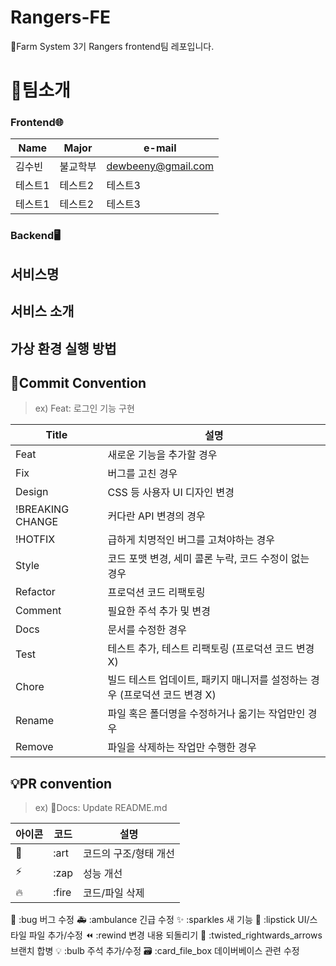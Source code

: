 # Rangers-FE
🌱Farm System 3기 Rangers frontend팀 레포입니다.

# 👋팀소개

### Frontend🌐

|Name|Major|e-mail|
|------|---|---|
|김수빈|불교학부|dewbeeny@gmail.com|
|테스트1|테스트2|테스트3|
|테스트1|테스트2|테스트3|

### Backend🖥️

## 서비스명

## 서비스 소개

## 가상 환경 실행 방법

## 🎯Commit Convention
> ex) Feat: 로그인 기능 구현

|Title|설명|
|------|---|
|Feat|새로운 기능을 추가할 경우|
|Fix|버그를 고친 경우|
|Design|CSS 등 사용자 UI 디자인 변경|
|!BREAKING CHANGE|커다란 API 변경의 경우|
|!HOTFIX|급하게 치명적인 버그를 고쳐야하는 경우|
|Style|코드 포맷 변경, 세미 콜론 누락, 코드 수정이 없는 경우|
|Refactor|프로덕션 코드 리팩토링|
|Comment|필요한 주석 추가 및 변경|
|Docs|문서를 수정한 경우|
|Test|테스트 추가, 테스트 리팩토링 (프로덕션 코드 변경 X)|
|Chore|빌드 테스트 업데이트, 패키지 매니저를 설정하는 경우 (프로덕션 코드 변경 X)|
|Rename|파일 혹은 폴더명을 수정하거나 옮기는 작업만인 경우|
|Remove|파일을 삭제하는 작업만 수행한 경우|

## 💡PR convention
> ex) 📝Docs: Update README.md

|아이콘|코드|설명|
|------|---|--|
|🎨|:art|코드의 구조/형태 개선|
|⚡️|:zap|성능 개선|
|🔥|:fire|코드/파일 삭제|
🐛	:bug	버그 수정
🚑	:ambulance	긴급 수정
✨	:sparkles	새 기능
💄	:lipstick	UI/스타일 파일 추가/수정
⏪	:rewind	변경 내용 되돌리기
🔀	:twisted_rightwards_arrows	브랜치 합병
💡	:bulb	주석 추가/수정
🗃	:card_file_box	데이버베이스 관련 수정
